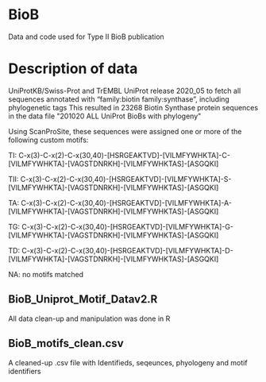 # BioB
Data and code used for Type II BioB publication

# Description of data
UniProtKB/Swiss-Prot and TrEMBL UniProt release 2020_05 to fetch all sequences annotated with “family:biotin family:synthase”, including phylogenetic tags
This resulted in 23268 Biotin Synthase protein sequences in the data file "201020 ALL UniProt BioBs with phylogeny"

Using ScanProSite, these sequences were assigned one or more of the following custom motifs:

TI: C-x(3)-C-x(2)-C-x(30,40)-[HSRGEAKTVD]-[VILMFYWHKTA]-C-[VILMFYWHKTA]-[VAGSTDNRKH]-[VILMFYWHKTAS]-[ASGQKI] 

TII: C-x(3)-C-x(2)-C-x(30,40)-[HSRGEAKTVD]-[VILMFYWHKTA]-S-[VILMFYWHKTA]-[VAGSTDNRKH]-[VILMFYWHKTAS]-[ASGQKI] 

TA: C-x(3)-C-x(2)-C-x(30,40)-[HSRGEAKTVD]-[VILMFYWHKTA]-A-[VILMFYWHKTA]-[VAGSTDNRKH]-[VILMFYWHKTAS]-[ASGQKI] 

TG: C-x(3)-C-x(2)-C-x(30,40)-[HSRGEAKTVD]-[VILMFYWHKTA]-G-[VILMFYWHKTA]-[VAGSTDNRKH]-[VILMFYWHKTAS]-[ASGQKI] 

TD: C-x(3)-C-x(2)-C-x(30,40)-[HSRGEAKTVD]-[VILMFYWHKTA]-D-[VILMFYWHKTA]-[VAGSTDNRKH]-[VILMFYWHKTAS]-[ASGQKI] 

NA: no motifs matched

## BioB_Uniprot_Motif_Datav2.R
All data clean-up and manipulation was done in R

## BioB_motifs_clean.csv
A cleaned-up .csv file with Identifieds, seqeunces, phyologeny and motif identifiers
